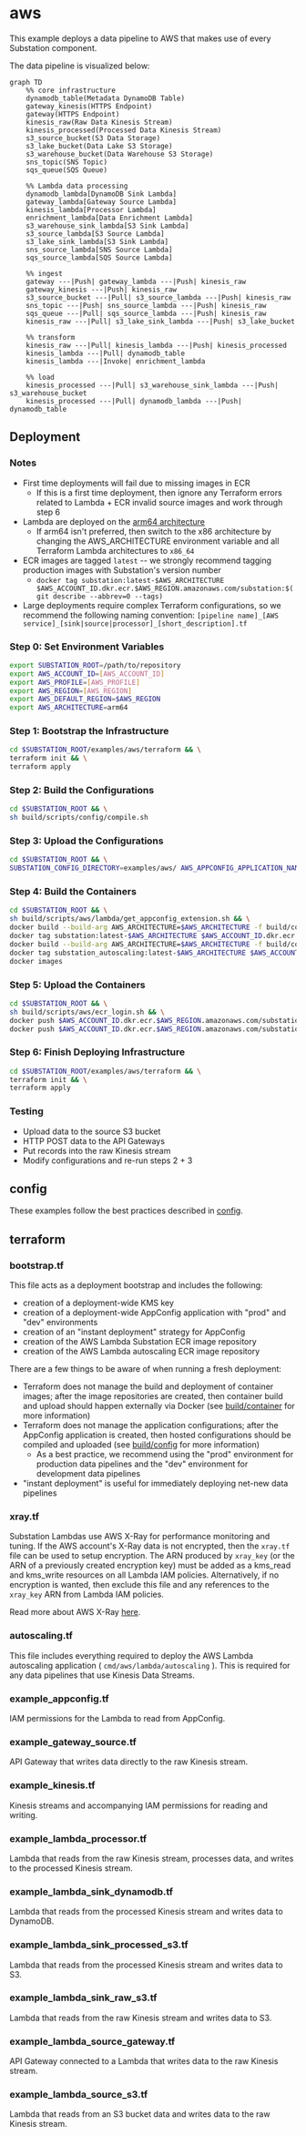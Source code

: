 # aws

This example deploys a data pipeline to AWS that makes use of every Substation component.

The data pipeline is visualized below:

```mermaid
graph TD
    %% core infrastructure
    dynamodb_table(Metadata DynamoDB Table)
    gateway_kinesis(HTTPS Endpoint)
    gateway(HTTPS Endpoint)
    kinesis_raw(Raw Data Kinesis Stream)
    kinesis_processed(Processed Data Kinesis Stream)
    s3_source_bucket(S3 Data Storage)
    s3_lake_bucket(Data Lake S3 Storage)
    s3_warehouse_bucket(Data Warehouse S3 Storage)
    sns_topic(SNS Topic)
    sqs_queue(SQS Queue)

    %% Lambda data processing
    dynamodb_lambda[DynamoDB Sink Lambda]
    gateway_lambda[Gateway Source Lambda]
    kinesis_lambda[Processor Lambda]
    enrichment_lambda[Data Enrichment Lambda]
    s3_warehouse_sink_lambda[S3 Sink Lambda]
    s3_source_lambda[S3 Source Lambda]
    s3_lake_sink_lambda[S3 Sink Lambda]
    sns_source_lambda[SNS Source Lambda]
    sqs_source_lambda[SQS Source Lambda]

    %% ingest
    gateway ---|Push| gateway_lambda ---|Push| kinesis_raw
    gateway_kinesis ---|Push| kinesis_raw
    s3_source_bucket ---|Pull| s3_source_lambda ---|Push| kinesis_raw
    sns_topic ---|Push| sns_source_lambda ---|Push| kinesis_raw
    sqs_queue ---|Pull| sqs_source_lambda ---|Push| kinesis_raw
    kinesis_raw ---|Pull| s3_lake_sink_lambda ---|Push| s3_lake_bucket

    %% transform
    kinesis_raw ---|Pull| kinesis_lambda ---|Push| kinesis_processed
    kinesis_lambda ---|Pull| dynamodb_table
    kinesis_lambda ---|Invoke| enrichment_lambda

    %% load
    kinesis_processed ---|Pull| s3_warehouse_sink_lambda ---|Push| s3_warehouse_bucket
    kinesis_processed ---|Pull| dynamodb_lambda ---|Push| dynamodb_table
```

## Deployment 

### Notes

* First time deployments will fail due to missing images in ECR
  + If this is a first time deployment, then ignore any Terraform errors related to Lambda + ECR invalid source images and work through step 6
* Lambda are deployed on the [arm64 architecture](https://docs.aws.amazon.com/lambda/latest/dg/foundation-arch.html)
  + If arm64 isn't preferred, then switch to the x86 architecture by changing the AWS_ARCHITECTURE environment variable and all Terraform Lambda architectures to `x86_64`
* ECR images are tagged `latest` -- we strongly recommend tagging production images with Substation's version number
  + `docker tag substation:latest-$AWS_ARCHITECTURE $AWS_ACCOUNT_ID.dkr.ecr.$AWS_REGION.amazonaws.com/substation:$(git describe --abbrev=0 --tags)`
* Large deployments require complex Terraform configurations, so we recommend the following naming convention: `[pipeline name]_[AWS service]_[sink|source|processor]_[short_description].tf`

### Step 0: Set Environment Variables

```bash
export SUBSTATION_ROOT=/path/to/repository
export AWS_ACCOUNT_ID=[AWS_ACCOUNT_ID]
export AWS_PROFILE=[AWS_PROFILE]
export AWS_REGION=[AWS_REGION]
export AWS_DEFAULT_REGION=$AWS_REGION
export AWS_ARCHITECTURE=arm64
```

### Step 1: Bootstrap the Infrastructure

```bash
cd $SUBSTATION_ROOT/examples/aws/terraform && \
terraform init && \
terraform apply
```

### Step 2: Build the Configurations

```bash
cd $SUBSTATION_ROOT && \
sh build/scripts/config/compile.sh
```

### Step 3: Upload the Configurations

```bash
cd $SUBSTATION_ROOT && \
SUBSTATION_CONFIG_DIRECTORY=examples/aws/ AWS_APPCONFIG_APPLICATION_NAME=substation AWS_APPCONFIG_ENVIRONMENT=prod AWS_APPCONFIG_DEPLOYMENT_STRATEGY=Instant python3 build/scripts/aws/appconfig/appconfig_upload.py
```

### Step 4: Build the Containers

```bash
cd $SUBSTATION_ROOT && \
sh build/scripts/aws/lambda/get_appconfig_extension.sh && \
docker build --build-arg AWS_ARCHITECTURE=$AWS_ARCHITECTURE -f build/container/aws/lambda/substation/Dockerfile -t substation:latest-$AWS_ARCHITECTURE . && \
docker tag substation:latest-$AWS_ARCHITECTURE $AWS_ACCOUNT_ID.dkr.ecr.$AWS_REGION.amazonaws.com/substation:latest && \
docker build --build-arg AWS_ARCHITECTURE=$AWS_ARCHITECTURE -f build/container/aws/lambda/autoscaling/Dockerfile -t substation_autoscaling:latest-$AWS_ARCHITECTURE . && \
docker tag substation_autoscaling:latest-$AWS_ARCHITECTURE $AWS_ACCOUNT_ID.dkr.ecr.$AWS_REGION.amazonaws.com/substation_autoscaling:latest && \
docker images
```

### Step 5: Upload the Containers

```bash
cd $SUBSTATION_ROOT && \
sh build/scripts/aws/ecr_login.sh && \
docker push $AWS_ACCOUNT_ID.dkr.ecr.$AWS_REGION.amazonaws.com/substation:latest && \
docker push $AWS_ACCOUNT_ID.dkr.ecr.$AWS_REGION.amazonaws.com/substation_autoscaling:latest
```

### Step 6: Finish Deploying Infrastructure

```bash
cd $SUBSTATION_ROOT/examples/aws/terraform && \
terraform init && \
terraform apply
```

### Testing

* Upload data to the source S3 bucket
* HTTP POST data to the API Gateways
* Put records into the raw Kinesis stream
* Modify configurations and re-run steps 2 + 3

## config

These examples follow the best practices described in [config](/config/).

## terraform

### bootstrap.tf

This file acts as a deployment bootstrap and includes the following:

* creation of a deployment-wide KMS key
* creation of a deployment-wide AppConfig application with "prod" and "dev" environments
* creation of an "instant deployment" strategy for AppConfig
* creation of the AWS Lambda Substation ECR image repository
* creation of the AWS Lambda autoscaling ECR image repository

There are a few things to be aware of when running a fresh deployment:

* Terraform does not manage the build and deployment of container images; after the image repositories are created, then container build and upload should happen externally via Docker (see [build/container](/build/container/) for more information)
* Terraform does not manage the application configurations; after the AppConfig application is created, then hosted configurations should be compiled and uploaded (see [build/config](/build/config/) for more information)
  + As a best practice, we recommend using the "prod" environment for production data pipelines and the "dev" environment for development data pipelines
* "instant deployment" is useful for immediately deploying net-new data pipelines

### xray.tf

Substation Lambdas use AWS X-Ray for performance monitoring and tuning. If the AWS account's X-Ray data is not encrypted, then the `xray.tf` file can be used to setup encryption. The ARN produced by `xray_key` (or the ARN of a previously created encryption key) must be added as a kms_read and kms_write resources on all Lambda IAM policies. Alternatively, if no encryption is wanted, then exclude this file and any references to the `xray_key` ARN from Lambda IAM policies.

Read more about AWS X-Ray [here](https://aws.amazon.com/xray/).

### autoscaling.tf

This file includes everything required to deploy the AWS Lambda autoscaling application ( `cmd/aws/lambda/autoscaling` ). This is required for any data pipelines that use Kinesis Data Streams.

### example_appconfig.tf

IAM permissions for the Lambda to read from AppConfig.

### example_gateway_source.tf

API Gateway that writes data directly to the raw Kinesis stream.

### example_kinesis.tf

Kinesis streams and accompanying IAM permissions for reading and writing. 

### example_lambda_processor.tf

Lambda that reads from the raw Kinesis stream, processes data, and writes to the processed Kinesis stream.

### example_lambda_sink_dynamodb.tf

Lambda that reads from the processed Kinesis stream and writes data to DynamoDB.

### example_lambda_sink_processed_s3.tf

Lambda that reads from the processed Kinesis stream and writes data to S3.

### example_lambda_sink_raw_s3.tf

Lambda that reads from the raw Kinesis stream and writes data to S3.

### example_lambda_source_gateway.tf

API Gateway connected to a Lambda that writes data to the raw Kinesis stream.

### example_lambda_source_s3.tf

Lambda that reads from an S3 bucket data and writes data to the raw Kinesis stream.
